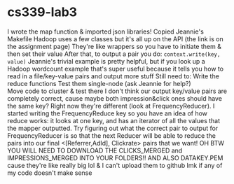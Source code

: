 # cs339-lab3
I wrote the map function & imported json libraries! Copied Jeannie's Makefile
Hadoop uses a few classes but it's all up on the API (the link is on the assignment page)
They're like wrappers so you have to initiate them & then set their value
After that, to output a pair you do: `context.write(key, value)`
Jeannie's trivial example is pretty helpful, but if you look up a Hadoop wordcount example that's super useful because it tells you how to read in a file/key-value pairs and output more stuff
Still need to:
Write the reduce functions
Test them single-node (ask Jeannie for help?)   
Move code to cluster & test there
I don't think our output key/value pairs are completely correct, cause maybe both impression&click ones should have the same key? Right now they're different (look at FrequencyReducer). I started writing the FrequencyReduce key so you have an idea of how reduce works: it looks at one key, and has an iterator of all the values that the mapper outputted. Try figuring out what the correct pair to output for FrequencyReducer is so that the next Reducer will be able to reduce the pairs into our final <[Referrer,AdId], Clickrate> pairs that we want!
OH BTW YOU WILL NEED TO DOWNLOAD THE CLICKS_MERGED and IMPRESSIONS_MERGED INTO YOUR FOLDERS!! AND ALSO DATAKEY.PEM cause they're like really big lol & I can't upload them to github   lmk if any of my code doesn't make sense